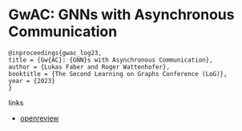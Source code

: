 # GwAC: GNNs with Asynchronous Communication

```
@inproceedings{gwac_log23,
title = {Gw{AC}: {GNN}s with Asynchronous Communication},
author = {Lukas Faber and Roger Wattenhofer},
booktitle = {The Second Learning on Graphs Conference (LoG)},
year = {2023}
}
```

links
- [openreview](https://openreview.net/forum?id=zffXH0sEJP)
